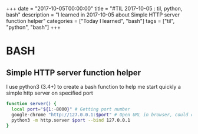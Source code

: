 +++
date = "2017-10-05T00:00:00"
title = "#TIL 2017-10-05 : til, python, bash"
description = "I learned in 2017-10-05 about Simple HTTP server function helper"
categories = ["Today I learned", "bash"]
tags = ["til", "python", "bash"]
+++


# BASH

## Simple HTTP server function helper

I use python3 (3.4+) to create a bash function to help me start quickly a simple http server on specified port

```bash
function server() {
  local port="${1:-8000}" # Getting port number
  google-chrome "http://127.0.0.1:$port" # Open URL in browser, could change to firefox --new-tab "http://127.0.0.1:$port"
  python3 -m http.server $port --bind 127.0.0.1
}
```
